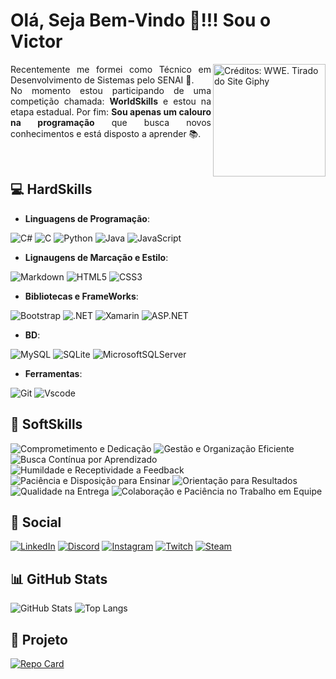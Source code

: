 # Olá, Seja Bem-Vindo 👋!!! Sou o Victor
<a href="https://media4.giphy.com/media/v1.Y2lkPTc5MGI3NjExenFkdGk5cTBqbGFrbjJkcGVhMm1qdWh4Mm5nYm10NWY0N2luNG0zNiZlcD12MV9pbnRlcm5hbF9naWZfYnlfaWQmY3Q9Zw/h3u7w8BR07IHDsnzQw/giphy.webp">
    <img align="right" alt="Créditos: WWE. Tirado do Site Giphy" height="180" src="https://media4.giphy.com/media/v1.Y2lkPTc5MGI3NjExenFkdGk5cTBqbGFrbjJkcGVhMm1qdWh4Mm5nYm10NWY0N2luNG0zNiZlcD12MV9pbnRlcm5hbF9naWZfYnlfaWQmY3Q9Zw/h3u7w8BR07IHDsnzQw/giphy.webp">
</a>

<p align="justify">
    Recentemente me formei como Técnico em Desenvolvimento de Sistemas pelo SENAI 🥽. <br/>
  No momento estou participando de uma competição chamada: <strong>WorldSkills</strong> e estou na etapa estadual. Por fim: <strong>Sou apenas um calouro na programação</strong> que busca novos conhecimentos e está disposto a aprender 📚.
</p>
<br/>







## 💻 HardSkills
- **Linguagens de Programação**:

![C#](https://img.shields.io/badge/C%23-5C2D91?style=for-the-badge&logo=c-sharp&logoColor=white)
![C](https://img.shields.io/badge/C-00599C?style=for-the-badge&logo=c&logoColor=white)
![Python](https://img.shields.io/badge/python-3670A0?style=for-the-badge&logo=python&logoColor=ffdd54)
![Java](https://img.shields.io/badge/java-%23ED8B00.svg?style=for-the-badge&logo=openjdk&logoColor=white)
![JavaScript](https://img.shields.io/badge/JavaScript-F7DF1E?style=for-the-badge&logo=javascript&logoColor=black)

- **Lignaugens de Marcação e Estilo**:

![Markdown](https://img.shields.io/badge/Markdown-000?style=for-the-badge&logo=markdown)
![HTML5](https://img.shields.io/badge/HTML5-E34F26?style=for-the-badge&logo=html5&logoColor=white)
![CSS3](https://img.shields.io/badge/CSS3-1572B6?style=for-the-badge&logo=css3&logoColor=white)

- **Bibliotecas e FrameWorks**:

![Bootstrap](https://img.shields.io/badge/-bootstrap-0D1117?style=for-the-badge&logo=bootstrap&labelColor=0D1117)
![.NET](https://img.shields.io/badge/.NET-5C2D91?style=for-the-badge&logo=.net&logoColor=white)
![Xamarin](https://img.shields.io/badge/Xamarin-blue?style=for-the-badge&logo=xamarin&logoColor=3498db)
![ASP.NET](https://img.shields.io/badge/ASP.NET-5C2D91?style=for-the-badge&logo=.net&logoColor=white)

- **BD**:

![MySQL](https://img.shields.io/badge/MySQL-3670A0?style=for-the-badge&logo=mysql&logoColor=white)
![SQLite](https://img.shields.io/badge/SQLite-000?style=for-the-badge&logo=sqlite&logoColor=White)
![MicrosoftSQLServer](https://img.shields.io/badge/%20SQL%20Server-CC2927?style=for-the-badge&logo=microsoft%20sql%20server&logoColor=white)

- **Ferramentas**:

![Git](https://img.shields.io/badge/GIT-E44C30?style=for-the-badge&logo=git&logoColor=white)
![Vscode](https://img.shields.io/badge/Vscode-007ACC?style=for-the-badge&logo=visual-studio-code&logoColor=white)





## 📝 SoftSkills
![Comprometimento e Dedicação](https://img.shields.io/badge/Comprometimento%20e%20Dedicação-E8E8E8?style=for-the-badge&logo=target&logoColor=E94D5F)
![Gestão e Organização Eficiente](https://img.shields.io/badge/Gestão%20e%20Organização%20Eficiente-E8E8E8?style=for-the-badge&logo=target&logoColor=E94D5F)
![Busca Contínua por Aprendizado](https://img.shields.io/badge/Busca%20Contínua%20por%20Aprendizado-E8E8E8?style=for-the-badge&logo=target&logoColor=E94D5F)
![Humildade e Receptividade a Feedback](https://img.shields.io/badge/Humildade%20e%20Receptividade%20a%20Feedback-E8E8E8?style=for-the-badge&logo=target&logoColor=E94D5F)
![Paciência e Disposição para Ensinar](https://img.shields.io/badge/Paciência%20e%20Disposição%20para%20Ensinar-E8E8E8?style=for-the-badge&logo=target&logoColor=E94D5F)
![Orientação para Resultados](https://img.shields.io/badge/Orientação%20para%20Resultados-E8E8E8?style=for-the-badge&logo=target&logoColor=E94D5F)
![Qualidade na Entrega](https://img.shields.io/badge/Qualidade%20na%20Entrega-E8E8E8?style=for-the-badge&logo=target&logoColor=E94D5F)
![Colaboração e Paciência no Trabalho em Equipe](https://img.shields.io/badge/Colaboração%20e%20Paciência%20no%20Trabalho%20em%20Equipe-E8E8E8?style=for-the-badge&logo=target&logoColor=E94D5F)


## 📱 Social 

[![LinkedIn](https://img.shields.io/badge/LinkedIn-black?style=for-the-badge&logo=linkedin&logoColor=49afdf)](https://www.linkedin.com/in/victor-hugo-mendes-sforne-45b3a827b/)
[![Discord](https://img.shields.io/badge/Discord-black?style=for-the-badge&logo=discord&logoColor=49afdf)](https://discord.com/channels/@cleitinsfor_a/)
[![Instagram](https://img.shields.io/badge/-Instagram-black?style=for-the-badge&logo=instagram&logoColor=49afdf)](https://www.instagram.com/victormsforne/)
[![Twitch](https://img.shields.io/badge/Twitch-black?style=for-the-badge&logo=Twitch&logoColor=49afdf)](https://www.twitch.tv/CleitinSfor_A)
[![Steam](https://img.shields.io/badge/Steam-black?style=for-the-badge&logo=Steam&logoColor=49afdf)](https://steamcommunity.com/profiles/76561198935163851/)


## 📊 GitHub Stats


![GitHub Stats](https://github-readme-stats.vercel.app/api?username=VictorHMSforne&theme=transparent&bg_color=&border_color=30A3DC&show_icons=true&icon_color=30A3DC&title_color=E94D5F&text_color=FFF)
![Top Langs](https://github-readme-stats-git-masterrstaa-rickstaa.vercel.app/api/top-langs/?username=VictorHMSforne&theme=transparent&layout=compact&bg_color=&border_color=30A3DC&title_color=E94D5F&text_color=FFF)

## 📌 Projeto

[![Repo Card](https://github-readme-stats.vercel.app/api/pin/?username=VictorHMSforne&repo=TccCapinha-Senai&theme=transparent&bg_color=&border_color=30A3DC&show_icons=true&icon_color=30A3DC&title_color=E94D5F&text_color=FFF)](https://github.com/VictorHMSforne/TccCapinha-Senai)



